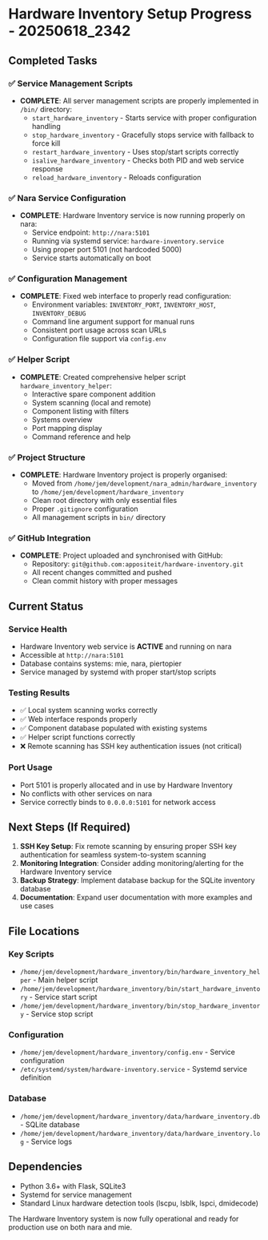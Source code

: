 # Hardware Inventory Setup Progress - 20250618_2342

## Completed Tasks

### ✅ Service Management Scripts
- **COMPLETE**: All server management scripts are properly implemented in `/bin/` directory:
  - `start_hardware_inventory` - Starts service with proper configuration handling
  - `stop_hardware_inventory` - Gracefully stops service with fallback to force kill
  - `restart_hardware_inventory` - Uses stop/start scripts correctly
  - `isalive_hardware_inventory` - Checks both PID and web service response
  - `reload_hardware_inventory` - Reloads configuration

### ✅ Nara Service Configuration
- **COMPLETE**: Hardware Inventory service is now running properly on nara:
  - Service endpoint: `http://nara:5101`
  - Running via systemd service: `hardware-inventory.service`
  - Using proper port 5101 (not hardcoded 5000)
  - Service starts automatically on boot

### ✅ Configuration Management
- **COMPLETE**: Fixed web interface to properly read configuration:
  - Environment variables: `INVENTORY_PORT`, `INVENTORY_HOST`, `INVENTORY_DEBUG`
  - Command line argument support for manual runs
  - Consistent port usage across scan URLs
  - Configuration file support via `config.env`

### ✅ Helper Script
- **COMPLETE**: Created comprehensive helper script `hardware_inventory_helper`:
  - Interactive spare component addition
  - System scanning (local and remote)
  - Component listing with filters
  - Systems overview
  - Port mapping display
  - Command reference and help

### ✅ Project Structure
- **COMPLETE**: Hardware Inventory project is properly organised:
  - Moved from `/home/jem/development/nara_admin/hardware_inventory` to `/home/jem/development/hardware_inventory`
  - Clean root directory with only essential files
  - Proper `.gitignore` configuration
  - All management scripts in `bin/` directory

### ✅ GitHub Integration
- **COMPLETE**: Project uploaded and synchronised with GitHub:
  - Repository: `git@github.com:appositeit/hardware-inventory.git`
  - All recent changes committed and pushed
  - Clean commit history with proper messages

## Current Status

### Service Health
- Hardware Inventory web service is **ACTIVE** and running on nara
- Accessible at `http://nara:5101`
- Database contains systems: mie, nara, piertopier
- Service managed by systemd with proper start/stop scripts

### Testing Results
- ✅ Local system scanning works correctly
- ✅ Web interface responds properly
- ✅ Component database populated with existing systems
- ✅ Helper script functions correctly
- ❌ Remote scanning has SSH key authentication issues (not critical)

### Port Usage
- Port 5101 is properly allocated and in use by Hardware Inventory
- No conflicts with other services on nara
- Service correctly binds to `0.0.0.0:5101` for network access

## Next Steps (If Required)

1. **SSH Key Setup**: Fix remote scanning by ensuring proper SSH key authentication for seamless system-to-system scanning
2. **Monitoring Integration**: Consider adding monitoring/alerting for the Hardware Inventory service
3. **Backup Strategy**: Implement database backup for the SQLite inventory database
4. **Documentation**: Expand user documentation with more examples and use cases

## File Locations

### Key Scripts
- `/home/jem/development/hardware_inventory/bin/hardware_inventory_helper` - Main helper script
- `/home/jem/development/hardware_inventory/bin/start_hardware_inventory` - Service start script
- `/home/jem/development/hardware_inventory/bin/stop_hardware_inventory` - Service stop script

### Configuration
- `/home/jem/development/hardware_inventory/config.env` - Service configuration
- `/etc/systemd/system/hardware-inventory.service` - Systemd service definition

### Database
- `/home/jem/development/hardware_inventory/data/hardware_inventory.db` - SQLite database
- `/home/jem/development/hardware_inventory/data/hardware_inventory.log` - Service logs

## Dependencies
- Python 3.6+ with Flask, SQLite3
- Systemd for service management
- Standard Linux hardware detection tools (lscpu, lsblk, lspci, dmidecode)

The Hardware Inventory system is now fully operational and ready for production use on both nara and mie.

